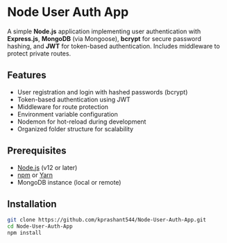 # Node User Auth App

A simple **Node.js** application implementing user authentication with **Express.js**, **MongoDB** (via Mongoose), **bcrypt** for secure password hashing, and **JWT** for token-based authentication. Includes middleware to protect private routes.

## Features

- User registration and login with hashed passwords (bcrypt)
- Token-based authentication using JWT
- Middleware for route protection
- Environment variable configuration
- Nodemon for hot-reload during development
- Organized folder structure for scalability

## Prerequisites

- [Node.js](https://nodejs.org/) (v12 or later)
- [npm](https://www.npmjs.com/) or [Yarn](https://yarnpkg.com/)
- MongoDB instance (local or remote)

## Installation

```bash
git clone https://github.com/kprashant544/Node-User-Auth-App.git
cd Node-User-Auth-App
npm install
